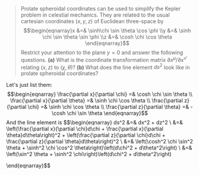 > Prolate spheroidal coordinates can be used to simplify the Kepler problem in celestial mechanics. They are related to the usual cartesian coordinates $(x, y, z)$ of Euclidean three-space by $$\begin{eqnarray}x &=& \sinh\chi \sin \theta \cos \phi \\y &=& \sinh \chi \sin \theta \sin \phi \\z &=& \cosh \chi \cos \theta \end{eqnarray}$$
> Restrict your attention to the plane $y = 0$ and answer the following questions.
> **(a)** What is the coordinate transformation matrix $\partial x^\mu / \partial x^{\nu'}$ relating $(x, z)$ to $(\chi, \theta)$?
> **(b)** What does the line element $ds^2$ look like in prolate spheroidal coordinates?

Let's just list them:
$$\begin{eqnarray}
\frac{\partial x}{\partial \chi} =& \cosh \chi \sin \theta \\
\frac{\partial x}{\partial \theta} =& \sinh \chi \cos \theta \\
\frac{\partial z}{\partial \chi} =& \sinh \chi \cos \theta \\
\frac{\partial z}{\partial \theta} =& -\cosh \chi \sin \theta
\end{eqnarray}$$
And the line element is 
$$\begin{eqnarray}
ds^2 &=& dx^2 + dz^2 \\
&=& \left(\frac{\partial x}{\partial \chi}d\chi + \frac{\partial x}{\partial \theta}d\theta\right)^2 + \left(\frac{\partial z}{\partial \chi}d\chi + \frac{\partial z}{\partial \theta}d\theta\right)^2 \\
&=& \left(\cosh^2 \chi \sin^2 \theta + \sinh^2 \chi \cos^2 \theta\right)\left(d\chi^2 + d\theta^2\right) \\ 
&=& \left(\sin^2 \theta + \sinh^2 \chi\right)\left(d\chi^2 + d\theta^2\right) 

\end{eqnarray}$$